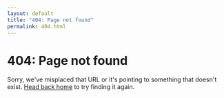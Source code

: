 ```yaml
---
layout: default
title: "404: Page not found"
permalink: 404.html
---
```


<div class="page wrapper">
  <h1 class="page-title">404: Page not found</h1>
  <p class="lead">Sorry, we've misplaced that URL or it's pointing to something that doesn't exist. <a href="{{ site.url }}">Head back home</a> to try finding it again.</p>
</div>
